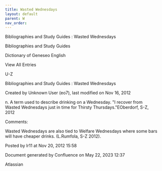 ```yaml
---
title: Wasted Wednesdays
layout: default
parent: W
nav_order:
---
```


Bibliographies and Study Guides : Wasted Wednesdays

Bibliographies and Study Guides

Dictionary of Geneseo English

View All Entries

U-Z

Bibliographies and Study Guides : Wasted Wednesdays

Created by  Unknown User (eo7), last modified on Nov 16, 2012

n. A term used to describe drinking on a Wednesday. &quot;I recover from Wasted Wednesdays just in time for Thirsty Thursdays.&quot;EOberdorf, S-Z, 2012

Comments:

Wasted Wednesdays are also tied to Welfare Wednesdays where some bars will have cheaper drinks. (L.Rumfola, S-Z 2012).

Posted by lr11 at Nov 20, 2012 15:58

Document generated by Confluence on May 22, 2023 12:37

Atlassian
